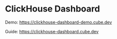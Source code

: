 # ClickHouse Dashboard

Demo: https://clickhouse-dashboard-demo.cube.dev

Guide: https://clickhouse-dashboard.cube.dev